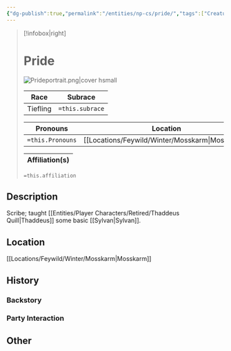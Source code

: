 ```yaml
---
{"dg-publish":true,"permalink":"/entities/np-cs/pride/","tags":["Creature","NPC"]}
---
```



> [!infobox|right]
> # Pride
> ![Prideportrait.png|cover hsmall](/img/user/Images/Creatures/Prideportrait.png)
> 
> Race | Subrace |
> ---|---|
> Tiefling | `=this.subrace` |
> 
> 
> Pronouns|Location| 
> ---|---|
> `=this.Pronouns`|[[Locations/Feywild/Winter/Mosskarm\|Mosskarm]]|
> 
> Affiliation(s)|
> ---|
> `=this.affiliation`








## Description
Scribe; taught [[Entities/Player Characters/Retired/Thaddeus Quill\|Thaddeus]] some basic [[Sylvan\|Sylvan]].
## Location
[[Locations/Feywild/Winter/Mosskarm\|Mosskarm]]
## History

### Backstory

### Party Interaction

## Other

